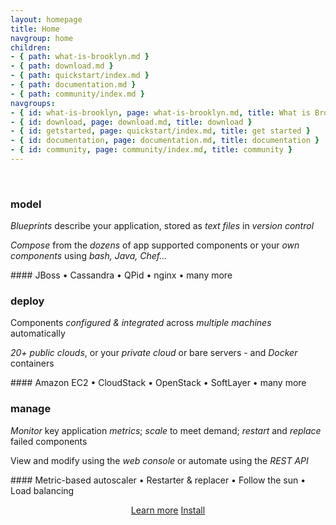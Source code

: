 ```yaml
---
layout: homepage
title: Home
navgroup: home
children:
- { path: what-is-brooklyn.md }
- { path: download.md }
- { path: quickstart/index.md }
- { path: documentation.md }
- { path: community/index.md }
navgroups:
- { id: what-is-brooklyn, page: what-is-brooklyn.md, title: What is Brooklyn }
- { id: download, page: download.md, title: download }
- { id: getstarted, page: quickstart/index.md, title: get started }
- { id: documentation, page: documentation.md, title: documentation }
- { id: community, page: community/index.md, title: community }
---
```


<div class="jumbotron">
<div id="apachebrooklynbanner">&nbsp;</div>

<div class="row">
<div class="col-md-4" markdown="1">

### model

*Blueprints* describe your application, stored as *text files* in *version control*

*Compose* from the *dozens* of app supported components or your *own components* using *bash, Java, Chef...*

<div class="text-muted" markdown="1">
#### JBoss &bull; Cassandra &bull; QPid &bull; nginx &bull; many more
</div>

</div>
<div class="col-md-4" markdown="1">

### deploy

Components *configured &amp; integrated* across *multiple machines* automatically

*20+ public clouds*, or your *private cloud* or bare servers - and *Docker* containers

<div class="text-muted" markdown="1">
#### Amazon EC2 &bull; CloudStack &bull; OpenStack &bull; SoftLayer &bull; many more
</div>

</div>
<div class="col-md-4" markdown="1">

### manage

*Monitor* key application *metrics*; *scale* to meet demand; *restart* and *replace* failed components

View and modify using the *web console* or automate using the *REST API*

<div class="text-muted" markdown="1">
#### Metric-based autoscaler &bull; Restarter &amp; replacer &bull; Follow the sun &bull; Load balancing 
</div>

</div>
</div><!-- row -->

<div style="text-align: center" markdown="1">

<a class="btn btn-default btn-lg" role="button" href="quickstart/">Learn more</a>
<a class="btn btn-primary btn-lg" role="button" href="quickstart/install">Install</a>

</div>

</div><!-- jumbotron -->
